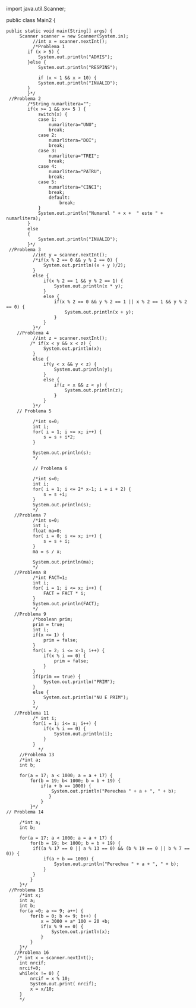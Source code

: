 import java.util.Scanner;

public class Main2 {

	public static void main(String[] args) {
		 Scanner scanner = new Scanner(System.in);
	          //int x = scanner.nextInt();
	          /*Problema 1
	        if (x > 5) {
	            System.out.println("ADMIS");
	        }else {
	            System.out.println("RESPINS");
	        
	        	if (x < 1 && x > 10) {
	            System.out.println("INVALID");
	        } 
	        }*/
	 //Problema 2
	        /*String numarlitera="";
	        if(x >= 1 && x<= 5 ) {
	        	switch(x) {
	        	case 1:
	        		numarlitera="UNU";
	        		break;
	        	case 2:
	        		numarlitera="DOI";
	        		break;
	        	case 3:
	        		numarlitera="TREI";
	        		break;
	        	case 4:
	        		numarlitera="PATRU";
	        		break;
	        	case 5:
	        		numarlitera="CINCI";
	        		break;
	        		default:
	        			break;
	        	}
	        	System.out.println("Numarul " + x +  " este " + numarlitera);
	        }
	        else
	        {
	        	System.out.println("INVALID");
	        }*/
	 //Problema 3
	          //int y = scanner.nextInt();
	          /*if(x % 2 == 0 && y % 2 == 0) {
	        	  System.out.println((x + y )/2);
	          }
	          else {
	        	  if(x % 2 == 1 && y % 2 == 1) {
	        		  System.out.println(x * y);
	        	  }
	        	  else {
	        		  if(x % 2 == 0 && y % 2 == 1 || x % 2 == 1 && y % 2 == 0) {
	        			  System.out.println(x + y);
	        		  }
	        	  }
	          }*/
	    //Problema 4
	          //int z = scanner.nextInt();
	         /* if(x < y && x < z) {
	        	  System.out.println(x);
	          }
	          else {
	        	  if(y < x && y < z) {
	        		  System.out.println(y);
	        	  }
	        	  else {
	        		  if(z < x && z < y) {
	        			  System.out.println(z);
	        		  }
	        	  }
	          }*/
	    // Problema 5 
	          
	          /*int s=0;
	          int i;
	          for( i = 1; i <= x; i++) {
	        	  s = s + i*2;
	          }
	          
	          System.out.println(s);
	          */
	     
	          // Problema 6
	          
	          /*int s=0;
	          int i;
	          for( i = 1; i <= 2* x-1; i = i + 2) {
	        	  s = s +i;
	          }
	          System.out.println(s);
	          */
	   //Problema 7 
	          /*int s=0;
	          int i;
	          float ma=0;
	          for( i = 0; i <= x; i++) {
	        	  s = s + i;
	          }
	          ma = s / x;
	          
	          System.out.println(ma);
	          */
	   //Problema 8
	          /*int FACT=1;
	          int i;
	          for( i = 1; i <= x; i++) {
	        	  FACT = FACT * i;
	          }
	          System.out.println(FACT);
	          */
	   //Problema 9
	          /*boolean prim;
	          prim = true;
	          int i;
	          if(x <= 1) {
	        	  prim = false;
	          }
	          for(i = 2; i <= x-1; i++) {
	        	  if(x % i == 0) {
	        		  prim = false;
	        	  }
	          }
	          if(prim == true) {
	        	  System.out.println("PRIM");
	          }
	          else {
	        	  System.out.println("NU E PRIM");
	          }
	          */
	   //Problema 11
	          /* int i;
	          for(i = 1; i<= x; i++) {
	        	  if(x % i == 0) {
	        		  System.out.println(i);
	        	  }
	          }
	            */ 
	     //Problema 13 
		 /*int a;
		 int b;
		 
		 for(a = 17; a < 1000; a = a + 17) {
			 for(b = 19; b< 1000; b = b + 19) {
				 if(a + b == 1000) {
					 System.out.println("Perechea " + a + ", " + b);
			        }
				 }
			 }*/
    // Problema 14 
		 
		 /*int a;
		 int b;
		 
		 for(a = 17; a < 1000; a = a + 17) {
			 for(b = 19; b< 1000; b = b + 19) {
			  if((a % 17 == 0 || a % 13 == 0) && (b % 19 == 0 || b % 7 == 0)) {
				  if(a + b == 1000) {
					  System.out.println("Perechea " + a + ", " + b);
				  }
			  }
			 }
		 }*/
     //Problema 15
		 /*int x;
		 int a;
		 int b;
		 for(a =0; a <= 9; a++) {
			 for(b = 0; b <= 9; b++) {
				 x = 3000 + a* 100 + 20 +b;
				 if(x % 9 == 0) {
					 System.out.println(x);
				 }
			 }
		 }*/
       //Problema 16
		/* int x = scanner.nextInt();
		 int nrcif;
		 nrcif=0;
		 while(x != 0) {
			 nrcif = x % 10;
			 System.out.print( nrcif);
			 x = x/10;
		 }
		 */
    


	 
 
  
